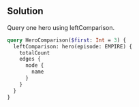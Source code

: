 ## Solution

Query one hero using leftComparison.

```graphql
query HeroComparison($first: Int = 3) {
  leftComparison: hero(episode: EMPIRE) {
    totalCount
    edges {
      node {
        name
      }
    }
  }
}
```

